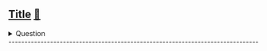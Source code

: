 ## [Title](link) [:dart:](link)

<details><summary markdown="span">Question</summary>

```markdown
```
</details>
------------------------------------------------------------------------------
